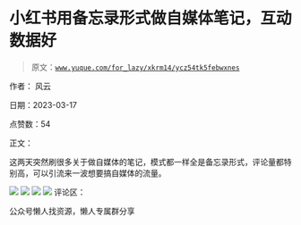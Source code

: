 # 小红书用备忘录形式做自媒体笔记，互动数据好

> 原文：[`www.yuque.com/for_lazy/xkrm14/ycz54tk5febwxnes`](https://www.yuque.com/for_lazy/xkrm14/ycz54tk5febwxnes)



作者： 风云



日期：2023-03-17



点赞数：54



正文：



这两天突然刷很多关于做自媒体的笔记，模式都一样全是备忘录形式，评论量都特别高，可以引流来一波想要搞自媒体的流量。



![](img/0176346595b9096651ec5c32036355e0.png)  <ne-p id="u2e72f4c9" data-lake-id="u2e72f4c9">![](img/fa9ae177dc638f95055226533bebbbd5.png)  <ne-p id="uadb2aca6" data-lake-id="uadb2aca6">![](img/bc6afee13fd28b56ae254bbc0e14d51e.png)  <ne-p id="u756cf82b" data-lake-id="u756cf82b">![](img/57c0b96bab68daa9dcf78991aeabf39d.png)  <ne-p id="u221e0b25" data-lake-id="u221e0b25">评论区：



公众号懒人找资源，懒人专属群分享

</ne-p></ne-p></ne-p></ne-p>